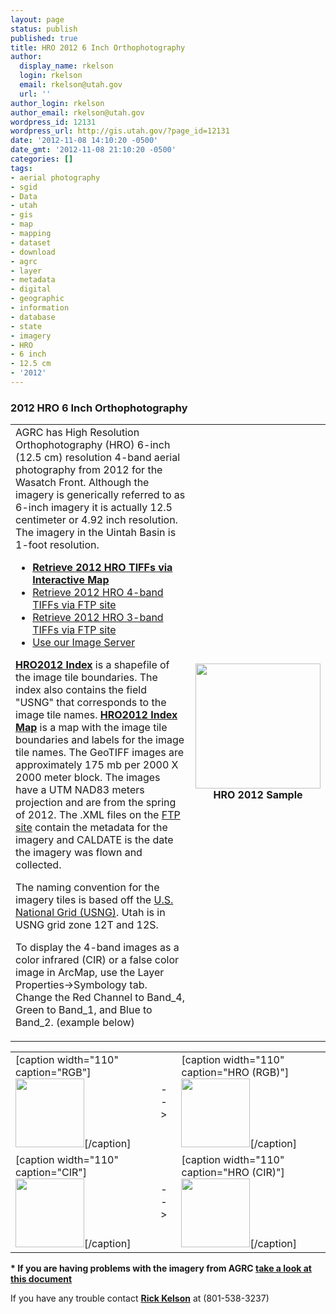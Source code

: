 ```yaml
---
layout: page
status: publish
published: true
title: HRO 2012 6 Inch Orthophotography
author:
  display_name: rkelson
  login: rkelson
  email: rkelson@utah.gov
  url: ''
author_login: rkelson
author_email: rkelson@utah.gov
wordpress_id: 12131
wordpress_url: http://gis.utah.gov/?page_id=12131
date: '2012-11-08 14:10:20 -0500'
date_gmt: '2012-11-08 21:10:20 -0500'
categories: []
tags:
- aerial photography
- sgid
- Data
- utah
- gis
- map
- mapping
- dataset
- download
- agrc
- layer
- metadata
- digital
- geographic
- information
- database
- state
- imagery
- HRO
- 6 inch
- 12.5 cm
- '2012'
---
```

<h3>2012 HRO 6 Inch Orthophotography</h3>
<table border="0">
<tbody>
<tr>
<td>AGRC has High Resolution Orthophotography (HRO) 6-inch (12.5 cm) resolution 4-band aerial photography from 2012 for the Wasatch Front. Although the imagery is generically referred to as 6-inch imagery it is actually 12.5 centimeter or 4.92 inch resolution. The imagery in the Uintah Basin is 1-foot resolution.</p>
<ul>
<li><strong><a href="http://mapserv.utah.gov/raster/?catGroup=HRO%202012%20(12.5cm),HRO%202012%20(1ft)&title=Utah%20HRO%202012%20Imagery" target="_blank">Retrieve 2012 HRO TIFFs via Interactive Map</a></strong></li>
<li><a href="ftp://ftp.agrc.utah.gov/Imagery/HRO2012_4-band/" target="_blank">Retrieve 2012 HRO 4-band TIFFs via FTP site</a></li>
<li><a href="ftp://ftp.agrc.utah.gov/HRO2012/" target="_blank">Retrieve 2012 HRO 3-band TIFFs via FTP site</a></li>
<li><a href="http://gis.utah.gov/data/utah-sgid-image-server/" target="_blank">Use our Image Server</a></li>
</ul>
<p><a href="ftp://ftp.agrc.utah.gov/Imagery/HRO2012_4-band/HRO2012_4-Band_Index.zip"><strong>HRO2012 Index</strong></a> is a shapefile of the image tile boundaries. The index also contains the field "USNG" that corresponds to the image tile names. <a href="ftp://ftp.agrc.utah.gov/Imagery/HRO2012_4-band/HRO2012_4-Band_IndexMap.pdf"><strong>HRO2012 Index Map</strong></a> is a map with the image tile boundaries and labels for the image tile names. The GeoTIFF images are approximately 175 mb per 2000 X 2000 meter block. The images have a UTM NAD83 meters projection and are from the spring of 2012. The .XML files on the <a href="ftp://ftp.agrc.utah.gov/Imagery/HRO2012_4-band/" target="_blank">FTP site</a> contain the metadata for the imagery and CALDATE is the date the imagery was flown and collected.</p>
<p>The naming convention for the imagery tiles is based off the <a href="http://www.fgdc.gov/usng/how-to-read-usng/index_html" target="_blank">U.S. National Grid (USNG)</a>. Utah is in USNG grid zone 12T and 12S.</p>
<p>To display the 4-band images as a color infrared (CIR) or a false color image in ArcMap, use the Layer Properties-&gt;Symbology tab. Change the Red Channel to Band_4, Green to Band_1, and Blue to Band_2. (example below)</p>
<td style="text-align: center;"><a href="http://gis.utah.gov/wp-content/uploads/HRO2012_sample.png" target="_blank"><img src="http://gis.utah.gov/wp-content/uploads/HRO2012_sample.png" alt=" " width="200" height="200" /></a><br />
<strong>    HRO 2012 Sample</strong></td>
<table border="0">
<tbody>
<tr>
<td>[caption width="110" caption="RGB"]<img src="http://gis.utah.gov/wp-content/uploads/RGB123.png" alt=" " width="110" height="110" />[/caption]</td>
<td>  -- >  </td>
<td>[caption width="110" caption="HRO (RGB)"]<img src="http://gis.utah.gov/wp-content/uploads/NAIP_RGB_110.png" alt=" " width="110" height="110" />[/caption]</td>
</tr>
<tr>
<td>[caption width="110" caption="CIR"]<img src="http://gis.utah.gov/wp-content/uploads/CIR412.png" alt=" " width="110" height="110" />[/caption]</td>
<td>  -- >  </td>
<td>[caption width="110" caption="HRO (CIR)"]<img src="http://gis.utah.gov/wp-content/uploads/NAIP_CIR_110.png" alt=" " width="110" height="110" />[/caption]</td>
</tr>
</tr>
</tbody>
</table>
<p><strong>* If you are having problems with the imagery from AGRC <a href="http://gis.utah.gov/data/aerial-photography/imagery-problems/">take a look at this document</a></strong></p>
<td>If you have any trouble contact <a href="mailto:rkelson@utah.gov"><strong>Rick Kelson</strong></a> at (801-538-3237)</td>
